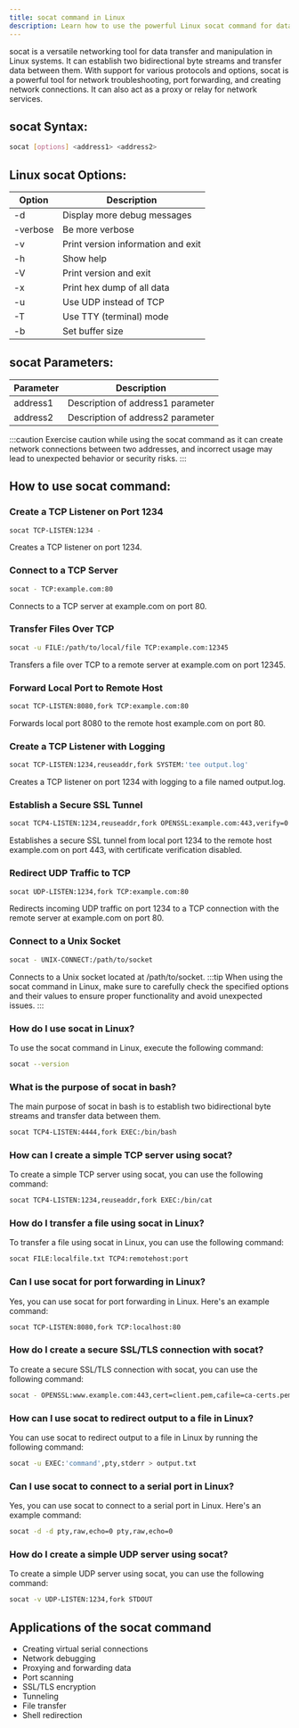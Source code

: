 ```yaml
---
title: socat command in Linux
description: Learn how to use the powerful Linux socat command for data transfer and manipulation. 
---
```


socat is a versatile networking tool for data transfer and manipulation in Linux systems. It can establish two bidirectional byte streams and transfer data between them. With support for various protocols and options, socat is a powerful tool for network troubleshooting, port forwarding, and creating network connections. It can also act as a proxy or relay for network services.

## socat Syntax:
```bash
socat [options] <address1> <address2>
```
## Linux socat Options:
| Option         | Description                           |
|----------------|---------------------------------------|
| -d            | Display more debug messages           |
| -verbose      | Be more verbose                       |
| -v            | Print version information and exit    |
| -h            | Show help                             |
| -V            | Print version and exit                |
| -x            | Print hex dump of all data           |
| -u            | Use UDP instead of TCP               |
| -T            | Use TTY (terminal) mode              |
| -b            | Set buffer size                       |


## socat Parameters:
| Parameter | Description                             |
|------------|-----------------------------------------|
| address1  | Description of address1 parameter       |
| address2  | Description of address2 parameter       |

:::caution
Exercise caution while using the socat command as it can create network connections between two addresses, and incorrect usage may lead to unexpected behavior or security risks.
:::
## How to use socat command:

### Create a TCP Listener on Port 1234
```bash
socat TCP-LISTEN:1234 -
```
Creates a TCP listener on port 1234.

### Connect to a TCP Server
```bash
socat - TCP:example.com:80
```
Connects to a TCP server at example.com on port 80.

### Transfer Files Over TCP
```bash
socat -u FILE:/path/to/local/file TCP:example.com:12345
```
Transfers a file over TCP to a remote server at example.com on port 12345.

### Forward Local Port to Remote Host
```bash
socat TCP-LISTEN:8080,fork TCP:example.com:80
```
Forwards local port 8080 to the remote host example.com on port 80.

### Create a TCP Listener with Logging
```bash
socat TCP-LISTEN:1234,reuseaddr,fork SYSTEM:'tee output.log'
```
Creates a TCP listener on port 1234 with logging to a file named output.log.

### Establish a Secure SSL Tunnel
```bash
socat TCP4-LISTEN:1234,reuseaddr,fork OPENSSL:example.com:443,verify=0
```
Establishes a secure SSL tunnel from local port 1234 to the remote host example.com on port 443, with certificate verification disabled.

### Redirect UDP Traffic to TCP
```bash
socat UDP-LISTEN:1234,fork TCP:example.com:80
```
Redirects incoming UDP traffic on port 1234 to a TCP connection with the remote server at example.com on port 80.

### Connect to a Unix Socket
```bash
socat - UNIX-CONNECT:/path/to/socket
```
Connects to a Unix socket located at /path/to/socket.
:::tip
When using the socat command in Linux, make sure to carefully check the specified options and their values to ensure proper functionality and avoid unexpected issues.
:::

### How do I use socat in Linux?
To use the socat command in Linux, execute the following command:
```bash
socat --version
```

### What is the purpose of socat in bash?
The main purpose of socat in bash is to establish two bidirectional byte streams and transfer data between them.
```bash
socat TCP4-LISTEN:4444,fork EXEC:/bin/bash
```

### How can I create a simple TCP server using socat?
To create a simple TCP server using socat, you can use the following command:
```bash
socat TCP4-LISTEN:1234,reuseaddr,fork EXEC:/bin/cat
```

### How do I transfer a file using socat in Linux?
To transfer a file using socat in Linux, you can use the following command:
```bash
socat FILE:localfile.txt TCP4:remotehost:port
```

### Can I use socat for port forwarding in Linux?
Yes, you can use socat for port forwarding in Linux. Here's an example command:
```bash
socat TCP-LISTEN:8080,fork TCP:localhost:80
```

### How do I create a secure SSL/TLS connection with socat?
To create a secure SSL/TLS connection with socat, you can use the following command:
```bash
socat - OPENSSL:www.example.com:443,cert=client.pem,cafile=ca-certs.pem
```

### How can I use socat to redirect output to a file in Linux?
You can use socat to redirect output to a file in Linux by running the following command:
```bash
socat -u EXEC:'command',pty,stderr > output.txt
```

### Can I use socat to connect to a serial port in Linux?
Yes, you can use socat to connect to a serial port in Linux. Here's an example command:
```bash
socat -d -d pty,raw,echo=0 pty,raw,echo=0
```

### How do I create a simple UDP server using socat?
To create a simple UDP server using socat, you can use the following command:
```bash
socat -v UDP-LISTEN:1234,fork STDOUT
```

## Applications of the socat command

- Creating virtual serial connections
- Network debugging
- Proxying and forwarding data
- Port scanning
- SSL/TLS encryption
- Tunneling
- File transfer
- Shell redirection